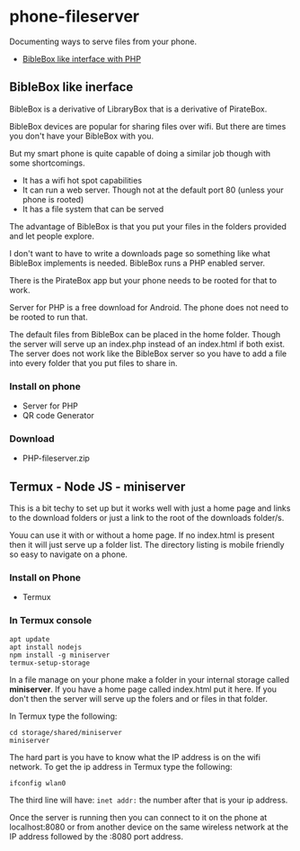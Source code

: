 # phone-fileserver
Documenting ways to serve files from your phone.

* [BibleBox like interface with PHP](#phpserver)

## BibleBox like inerface <a id="phpserver"></a>

BibleBox is a derivative of LibraryBox that is a derivative of PirateBox.

BibleBox devices are popular for sharing files over wifi. But there are times you don't have your BibleBox with you.

But my smart phone is quite capable of doing a similar job though with some shortcomings.

* It has a wifi hot spot capabilities
* It can run a web server. Though not at the default port 80 (unless your phone is rooted)
* It has a file system that can be served

The advantage of BibleBox is that you put your files in the folders provided and let people explore. 

I don't want to have to write a downloads page so something like what BibleBox implements is needed. BibleBox runs a PHP enabled server.

There is the PirateBox app but your phone needs to be rooted for that to work. 

Server for PHP is a free download for Android. The phone does not need to be rooted to run that.

The default files from BibleBox can be placed in the home folder. Though the server will serve up an index.php instead of an index.html if both exist. The server does not work like the BibleBox server so you have to add a file into every folder that you put files to share in.

### Install on phone
* Server for PHP
* QR code Generator

### Download
* PHP-fileserver.zip

## Termux - Node JS - miniserver <a id="miniserver"></a>

This is a bit techy to set up but it works well with just a home page and links to the download folders or just a link to the root of the downloads folder/s.

Youu can use it with or without a home page. If no index.html is present then it will just serve up a folder list. The directory listing is mobile friendly so easy to navigate on a phone.


### Install on Phone

* Termux

### In Termux console

```
apt update
apt install nodejs
npm install -g miniserver
termux-setup-storage
```
In a file manage on your phone make a folder in your internal storage called __miniserver__. If you have a home page called index.html put it here. If you don't then the server will serve up the folers and or files in that folder.

In Termux type the following:

```
cd storage/shared/miniserver
miniserver
```

The hard part is you have to know what the IP address is on the wifi network. To get the ip address in Termux type the following:

```
ifconfig wlan0
```

The third line will have: `inet addr:` the number after that is your ip address.

Once the server is running then you can connect to it on the phone at localhost:8080 or from another device on the same wireless network at the IP address followed by the :8080 port address.
